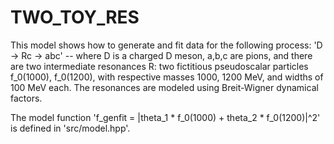 TWO_TOY_RES
===========

This model shows how to generate and fit data for the following process:
'D -> Rc -> abc' -- where D is a charged D meson, a,b,c are pions, and
there are two intermediate resonances R: two fictitious pseudoscalar particles
f_0(1000), f_0(1200), with respective masses 1000, 1200 MeV, and widths of
100 MeV each. The resonances are modeled using Breit-Wigner dynamical factors.

The model function 'f_genfit = |theta_1 * f_0(1000) + theta_2 * f_0(1200)|^2'
is defined in 'src/model.hpp'.
